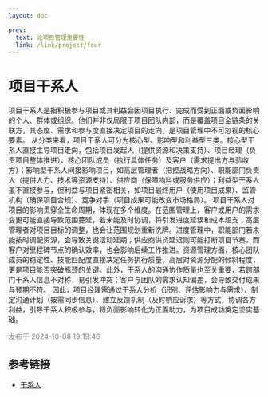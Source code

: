 ```yaml
---
layout: doc

prev:
  text: 论项目管理重要性
  link: /link/project/four
---
```




# 项目干系人

项目干系人是指积极参与项目或其利益会因项目执行、完成而受到正面或负面影响的个人、群体或组织。他们并非仅局限于项目团队内部，而是覆盖项目全链条的关联方，其态度、需求和参与度直接决定项目的走向，是项目管理中不可忽视的核心要素。
从分类来看，项目干系人可分为核心型、影响型和利益型三类。核心型干系人直接主导项目走向，包括项目发起人（提供资源和决策支持）、项目经理（负责项目整体推进）、核心团队成员（执行具体任务）及客户（需求提出方与验收方）；影响型干系人间接影响项目，如高层管理者（把控战略方向）、职能部门负责人（提供人力、技术等资源支持）、供应商（保障物料或服务供应）；利益型干系人虽不直接参与，但利益与项目紧密相关，如项目最终用户（使用项目成果）、监管机构（确保项目合规）、竞争对手（项目成果可能改变市场格局）。
项目干系人对项目的影响贯穿全生命周期，体现在多个维度。在范围管理上，客户或用户的需求变更可能直接导致范围蔓延，若未能及时协调，将引发进度延误和成本超支；高层管理者对项目目标的调整，也会让范围规划重新洗牌。进度管理中，职能部门若未能按时调配资源，会导致关键活动延期；供应商供货延迟则可能打断项目节奏，而客户对里程碑节点的确认效率，也会影响后续工作推进。资源管理方面，核心团队成员的稳定性、技能匹配度直接决定任务执行质量，高层对资源分配的倾斜程度，更是项目能否突破瓶颈的关键。此外，干系人的沟通协作质量也至关重要，若跨部门干系人信息不对称，易引发冲突；客户与团队的需求认知偏差，会导致交付成果与预期不符。
因此，项目经理需通过干系人分析（识别、评估影响力与需求）、制定沟通计划（按需同步信息）、建立反馈机制（及时响应诉求）等方式，协调各方利益，引导干系人积极参与，将负面影响转化为正面助力，为项目成功奠定坚实基础。

<span style="color: gray;">发布于 2024-10-08 19:19:46</span>


## 参考链接

- [干系人](https://wenku.baidu.com/view/99362451cf22bcd126fff705cc17552706225eeb.html?fr=aladdin266&ind=2&aigcsid=0&qtype=0&lcid=2&queryKey=%E9%A1%B9%E7%9B%AE%E5%85%B3%E7%B3%BB%E4%BA%BA%E7%AE%A1%E7%90%86&verifyType=undefined&_wkts_=1759059633452&bdQuery=%E9%A1%B9%E7%9B%AE%E5%85%B3%E7%B3%BB%E4%BA%BA%E7%AE%A1%E7%90%86)